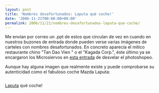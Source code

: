 ```yaml
---
layout: post
title: 'Nombres desafortunados: Laputa qué coche!'
date: '2006-11-21T00:00:00+00:00'
permalink: 2006/11/21/nombres-desafortunados-laputa-que-coche/
---
```

Me envían por correo un .ppt de estos que circulan de vez en cuando en nuestros buzones de entrada donde pueden verse varias imágenes de carteles con nombres desafortunados. En concreto aparecía el mítico restaurante chino "Tan Dao Vien " o el "Kagada Corp.", éste último ya se encargaron los Microsiervos en <a href="http://www.microsiervos.com/archivo/mundoreal/nombres-desafortunados-v.html">esta entrada</a> de desvelar el photoshopeo. 

Aunque hay alguna imagen que realmente existe y puede comprobarse su autenticidad como el fabuloso coche Mazda Laputa:

<a href="http://www.cars-directory.net/specs/mazda/laputa/2002_4/picture/"><img style="display:block; margin:0px auto 10px; text-align:center;cursor:pointer; cursor:hand;" src="http://photos1.blogger.com/x/blogger2/4553/2422/1600/958456/pic_mazda_laputa_9919.jpg" border="0" alt="" /></a>

<a href="http://en.wikipedia.org/wiki/Mazda_Laputa">Laputa</a> qué coche!
